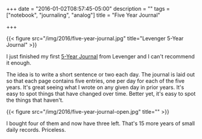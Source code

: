 +++
date = "2016-01-02T08:57:45-05:00"
description = ""
tags = ["notebook", "journaling", "analog"]
title = "Five Year Journal"

+++

{{< figure src="/img/2016/five-year-journal.jpg" title="Levenger 5-Year Journal" >}}

I just finished my first
[5-Year Journal](http://www.levenger.com/5-Year-Journal-Core-7150.aspx) from
Levenger and I can't recommend it enough.

The idea is to write a short sentence or two each day. The journal is laid out
so that each page contains five entries, one per day for each of the five years.
It's great seeing what I wrote on any given day in prior years. It's easy to
spot things that have changed over time. Better yet, it's easy to spot the
things that haven't.

{{< figure src="/img/2016/five-year-journal-open.jpg" title="" >}}


I bought four of them and now have three left. That's 15 more years of small
daily records. Priceless.

<!--more-->
